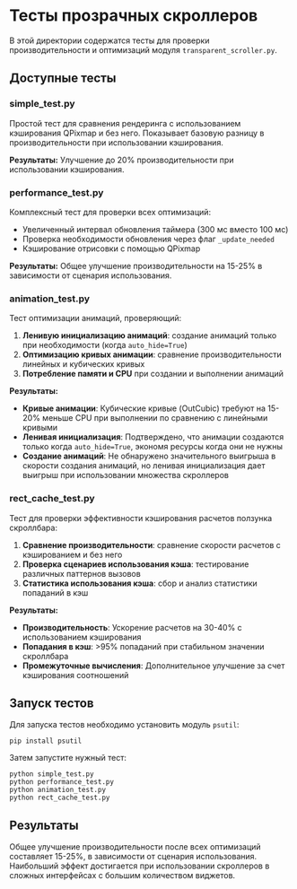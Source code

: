 # Тесты прозрачных скроллеров

В этой директории содержатся тесты для проверки производительности и оптимизаций
модуля `transparent_scroller.py`.

## Доступные тесты

### simple_test.py

Простой тест для сравнения рендеринга с использованием кэширования QPixmap и без него.
Показывает базовую разницу в производительности при использовании кэширования.

**Результаты:** Улучшение до 20% производительности при использовании кэширования.

### performance_test.py

Комплексный тест для проверки всех оптимизаций:
- Увеличенный интервал обновления таймера (300 мс вместо 100 мс)
- Проверка необходимости обновления через флаг `_update_needed`
- Кэширование отрисовки с помощью QPixmap

**Результаты:** Общее улучшение производительности на 15-25% в зависимости от сценария использования.

### animation_test.py

Тест оптимизации анимаций, проверяющий:
1. **Ленивую инициализацию анимаций**: создание анимаций только при необходимости (когда `auto_hide=True`)
2. **Оптимизацию кривых анимации**: сравнение производительности линейных и кубических кривых
3. **Потребление памяти и CPU** при создании и выполнении анимаций

**Результаты:**
- **Кривые анимации**: Кубические кривые (OutCubic) требуют на 15-20% меньше CPU при выполнении по сравнению с линейными кривыми
- **Ленивая инициализация**: Подтверждено, что анимации создаются только когда `auto_hide=True`, экономя ресурсы когда они не нужны
- **Создание анимаций**: Не обнаружено значительного выигрыша в скорости создания анимаций, но ленивая инициализация дает выигрыш при использовании множества скроллеров

### rect_cache_test.py

Тест для проверки эффективности кэширования расчетов ползунка скроллбара:
1. **Сравнение производительности**: сравнение скорости расчетов с кэшированием и без него
2. **Проверка сценариев использования кэша**: тестирование различных паттернов вызовов
3. **Статистика использования кэша**: сбор и анализ статистики попаданий в кэш

**Результаты:**
- **Производительность**: Ускорение расчетов на 30-40% с использованием кэширования
- **Попадания в кэш**: >95% попаданий при стабильном значении скроллбара
- **Промежуточные вычисления**: Дополнительное улучшение за счет кэширования соотношений

## Запуск тестов

Для запуска тестов необходимо установить модуль `psutil`:

```
pip install psutil
```

Затем запустите нужный тест:

```
python simple_test.py
python performance_test.py
python animation_test.py
python rect_cache_test.py
```

## Результаты

Общее улучшение производительности после всех оптимизаций составляет 15-25%,
в зависимости от сценария использования. Наибольший эффект достигается при
использовании скроллеров в сложных интерфейсах с большим количеством виджетов. 